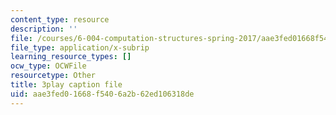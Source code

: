 ```yaml
---
content_type: resource
description: ''
file: /courses/6-004-computation-structures-spring-2017/aae3fed01668f5406a2b62ed106318de_r3c31nh_iOc.srt
file_type: application/x-subrip
learning_resource_types: []
ocw_type: OCWFile
resourcetype: Other
title: 3play caption file
uid: aae3fed0-1668-f540-6a2b-62ed106318de
---
```

